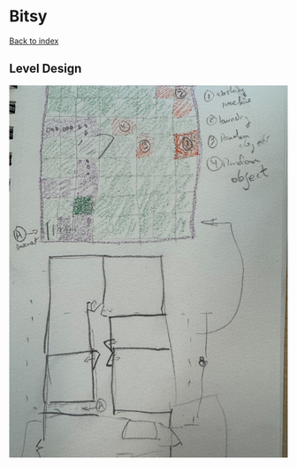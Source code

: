 # Bitsy

[Back to index](./index.html)

## Level Design

<img src="./img/IMG_1526.jpg" alt="A floor plan of the ground level and grid of colored squares showing the plan of a basement in a country house.">
